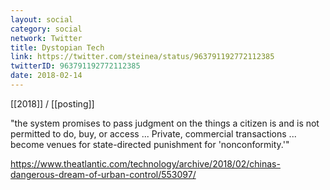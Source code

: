 ```yaml
---
layout: social
category: social
network: Twitter
title: Dystopian Tech
link: https://twitter.com/steinea/status/963791192772112385
twitterID: 963791192772112385
date: 2018-02-14
---
```


[[2018]] / [[posting]]

"the system promises to pass judgment on the things a citizen is and is not permitted to do, buy, or access ... Private, commercial transactions ... become venues for state-directed punishment for 'nonconformity.'"

<https://www.theatlantic.com/technology/archive/2018/02/chinas-dangerous-dream-of-urban-control/553097/>

